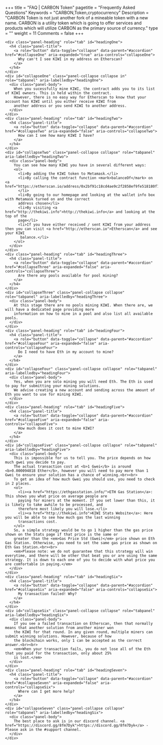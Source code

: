 +++
title = "FAQ | CARBON Token"
pagetitle = "Frequently Asked Questions"
Keywords = "CARBON,Token,cryptocurrency"
Description = "CARBON Token is not just another fork of a mineable token with a new name.  CARBON is a utility token which is going to offer services and products which will utilize CARBON as the primary source of currency."
type = ""
weight = 11
Comments = false
+++

<div class="panel-group" id="accordion" role="tablist" aria-multiselectable="true">
  <div class="panel panel-default">

    <div class="panel-heading" role="tab" id="headingOne">
      <h4 class="panel-title">
        <a role="button" data-toggle="collapse" data-parent="#accordion" href="#collapseOne" aria-expanded="true" aria-controls="collapseOne">
          Why can't I see KIWI in my address on Etherscan?
        </a>
      </h4>
    </div>
    <div id="collapseOne" class="panel-collapse collapse in" role="tabpanel" aria-labelledby="headingOne">
      <div class="panel-body">
        When you sucessfully mine KIWI, the contract adds you to its list of KIWI owners. This is held within the contract.
        However, there is no easy way for Etherscan to know that your account has KIWI until you either receive KIWI from
        another address or you send KIWI to another address.
      </div>
    </div>
    <div class="panel-heading" role="tab" id="headingTwo">
      <h4 class="panel-title">
        <a role="button" data-toggle="collapse" data-parent="#accordion" href="#collapseTwo" aria-expanded="false" aria-controls="collapseTwo">
          How can I see how many KIWI I have?
        </a>
      </h4>
    </div>
    <div id="collapseTwo" class="panel-collapse collapse" role="tabpanel" aria-labelledby="headingTwo">
      <div class="panel-body">
        You can see how many KIWI you have in several different ways:
        <ol>
          <li>By adding the KIWI token to Metamask.</li>
          <li>By calling the contract function <mark>balanceOf</mark> on <a href="https://etherscan.io/address/0x2bf91c18cd4ae9c2f2858ef9fe518180f7b5096d#readContract">etherscan</a>.
          </li>
          <li>By going to our homepage and looking at the wallet info box with Metamask turned on and the correct
          address chosen</li>
          <li>By visiting <a href="http://thekiwi.info">http://thekiwi.info</a> and looking at the top of the
          page</li>
          <li>If you have either received / sent KIWI from your address then you can visit <a href="http://etherscan.io">Etherscan</a> and see your KIWI
           balance.</li>
        </ol>  
      </div>
    </div>
    <div class="panel-heading" role="tab" id="headingThree">
      <h4 class="panel-title">
        <a role="button" data-toggle="collapse" data-parent="#accordion" href="#collapseThree" aria-expanded="false" aria-controls="collapseThree">
          Are there any pools available for pool mining?
        </a>
      </h4>
    </div>
    <div id="collapseThree" class="panel-collapse collapse" role="tabpanel" aria-labelledby="headingThree">
      <div class="panel-body">
        At this stage there are no pools mining KIWI. When there are, we will have a dedicated page providing more
        information on how to mine in a pool and also list all available pools.  
      </div>
    </div>
    <div class="panel-heading" role="tab" id="headingFour">
      <h4 class="panel-title">
        <a role="button" data-toggle="collapse" data-parent="#accordion" href="#collapseFour" aria-expanded="false" aria-controls="collapseFour">
          Do I need to have Eth in my account to mine?
        </a>
      </h4>
    </div>
    <div id="collapseFour" class="panel-collapse collapse" role="tabpanel" aria-labelledby="headingFour">
      <div class="panel-body">
        Yes, when you are solo mining you will need Eth. The Eth is used to pay for submitting your mining solutions.
        We advise creating a new account and sending across the amount of Eth you want to use for mining KIWI.  
      </div>
    </div>
    <div class="panel-heading" role="tab" id="headingFive">
      <h4 class="panel-title">
        <a role="button" data-toggle="collapse" data-parent="#accordion" href="#collapseFive" aria-expanded="false" aria-controls="collapseFive">
          How much does it cost to mine KIWI?
        </a>
      </h4>
    </div>
    <div id="collapseFive" class="panel-collapse collapse" role="tabpanel" aria-labelledby="headingFive">
      <div class="panel-body">
        This is impossible for us to tell you. The price depends on how much gwei you decide to pay.
        The actual transaction cost at <b>1 Gwei</b> is around <b>0.000094818 Ether</b>, however you will need to pay more than 1 Gwei to ensure your solution has a chance of winning.<br><br>
        To get an idea of how much Gwei you should use, you need to check in 2 places.
        <ol>
          <li><a href="https://ethgasstation.info/">ETH Gas Station</a>: This shows you what price on average people are
          paying for miners at the moment. If you set lower than this, it is likely to take awhile to be processed, and
          therefore most likely you will lose.</li>
          <li><a href="http://thekiwi.info">KIWI Stats Website</a>: Here you will be able to see how much gas the last winning
          transactions cost.
        </ol>
        So, a simple strategy would be to go 1 higher than the gas price shown on the Stats page if that price is the same or
        greater than the <em>Gas Price Std (Gwei)</em> price shown on Eth Gas Station. Otherwise, you need to set the same gas price as shown on Eth Gas Station.<br><br>
        <em>Please note: we do not guarantee that this strategy will win everytime, and there will be other that beat you or are using the same strategy. It is down to each one of you to decide with what price you are comfortable in paying.</em>
      </div>
    </div>
    <div class="panel-heading" role="tab" id="headingSix">
      <h4 class="panel-title">
        <a role="button" data-toggle="collapse" data-parent="#accordion" href="#collapseSix" aria-expanded="false" aria-controls="collapseSix">
          My transaction failed! Why?
        </a>
      </h4>
    </div>
    <div id="collapseSix" class="panel-collapse collapse" role="tabpanel" aria-labelledby="headingSix">
      <div class="panel-body">
        If you see a failed transaction on Etherscan, then that normally means that another solution from another miner won
        the KIWI for that round. In any given round, multiple miners can submit winning solutions. However, because of how
        the blockchain works, only 1 can be accepted as the correct answer.<br><br>
        <em>When your transaction fails, you do not lose all of the Eth that you paid for the transaction, only about 25%
        is lost.</em>
      </div>
    </div>
    <div class="panel-heading" role="tab" id="headingSeven">
      <h4 class="panel-title">
        <a role="button" data-toggle="collapse" data-parent="#accordion" href="#collapseSeven" aria-expanded="false" aria-controls="collapseSix">
          Where can I get more help?
        </a>
      </h4>
    </div>
    <div id="collapseSeven" class="panel-collapse collapse" role="tabpanel" aria-labelledby="headingSix">
      <div class="panel-body">
        The best place to ask is in our discord channel. <a href="https://discord.gg/8fm7Dyk">https://discord.gg/8fm7Dyk</a> - Please ask in the #support channel.
      </div>
    </div>
  </div>
</div>
